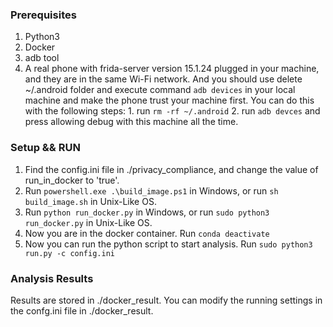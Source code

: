 ### Prerequisites
1. Python3
2. Docker
3. adb tool
4. A real phone with frida-server version 15.1.24 plugged in your machine, and they are in the same Wi-Fi network. And you should use delete ~/.android folder and execute command `adb devices` in your local machine and make the phone trust your machine first. You can do this with the following steps: 1. run `rm -rf ~/.android` 2. run `adb devces` and press allowing debug with this machine all the time.

### Setup && RUN
1. Find the config.ini file in ./privacy_compliance, and change the value of run_in_docker to 'true'.
2. Run `powershell.exe .\build_image.ps1` in Windows, or run `sh build_image.sh` in Unix-Like OS.
3. Run `python run_docker.py` in Windows, or run `sudo python3 run_docker.py` in Unix-Like OS.
4. Now you are in the docker container. Run `conda deactivate`
5. Now you can run the python script to start analysis. Run `sudo python3 run.py -c config.ini`

### Analysis Results
Results are stored in ./docker_result. You can modify the running settings in the confg.ini file in ./docker_result.